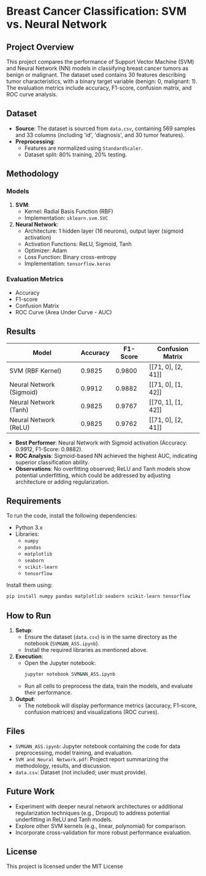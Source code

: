 # Breast Cancer Classification: SVM vs. Neural Network

## Project Overview
This project compares the performance of Support Vector Machine (SVM) and Neural Network (NN) models in classifying breast cancer tumors as benign or malignant. The dataset used contains 30 features describing tumor characteristics, with a binary target variable (benign: 0, malignant: 1). The evaluation metrics include accuracy, F1-score, confusion matrix, and ROC curve analysis.

## Dataset
- **Source**: The dataset is sourced from `data.csv`, containing 569 samples and 33 columns (including 'id', 'diagnosis', and 30 tumor features).
- **Preprocessing**:
  - Features are normalized using `StandardScaler`.
  - Dataset split: 80% training, 20% testing.

## Methodology
### Models
1. **SVM**:
   - Kernel: Radial Basis Function (RBF)
   - Implementation: `sklearn.svm.SVC`
2. **Neural Network**:
   - Architecture: 1 hidden layer (16 neurons), output layer (sigmoid activation)
   - Activation Functions: ReLU, Sigmoid, Tanh
   - Optimizer: Adam
   - Loss Function: Binary cross-entropy
   - Implementation: `tensorflow.keras`

### Evaluation Metrics
- Accuracy
- F1-score
- Confusion Matrix
- ROC Curve (Area Under Curve - AUC)

## Results
| Model                  | Accuracy | F1-Score | Confusion Matrix    |
|------------------------|----------|----------|---------------------|
| SVM (RBF Kernel)       | 0.9825   | 0.9800   | [[71, 0], [2, 41]]  |
| Neural Network (Sigmoid) | 0.9912 | 0.9882   | [[71, 0], [1, 42]]  |
| Neural Network (Tanh)  | 0.9825   | 0.9767   | [[70, 1], [1, 42]]  |
| Neural Network (ReLU)  | 0.9825   | 0.9762   | [[71, 0], [2, 41]]  |

- **Best Performer**: Neural Network with Sigmoid activation (Accuracy: 0.9912, F1-Score: 0.9882).
- **ROC Analysis**: Sigmoid-based NN achieved the highest AUC, indicating superior classification ability.
- **Observations**: No overfitting observed; ReLU and Tanh models show potential underfitting, which could be addressed by adjusting architecture or adding regularization.

## Requirements
To run the code, install the following dependencies:
- Python 3.x
- Libraries:
  - `numpy`
  - `pandas`
  - `matplotlib`
  - `seaborn`
  - `scikit-learn`
  - `tensorflow`

Install them using:
```bash
pip install numpy pandas matplotlib seaborn scikit-learn tensorflow
```

## How to Run
1. **Setup**:
   - Ensure the dataset (`data.csv`) is in the same directory as the notebook (`SVM&NN_ASS.ipynb`).
   - Install the required libraries as mentioned above.
2. **Execution**:
   - Open the Jupyter notebook:
     ```bash
     jupyter notebook SVM&NN_ASS.ipynb
     ```
   - Run all cells to preprocess the data, train the models, and evaluate their performance.
3. **Output**:
   - The notebook will display performance metrics (accuracy, F1-score, confusion matrices) and visualizations (ROC curves).

## Files
- `SVM&NN_ASS.ipynb`: Jupyter notebook containing the code for data preprocessing, model training, and evaluation.
- `SVM and Neural Network.pdf`: Project report summarizing the methodology, results, and discussion.
- `data.csv`: Dataset (not included; user must provide).

## Future Work
- Experiment with deeper neural network architectures or additional regularization techniques (e.g., Dropout) to address potential underfitting in ReLU and Tanh models.
- Explore other SVM kernels (e.g., linear, polynomial) for comparison.
- Incorporate cross-validation for more robust performance evaluation.

## License
This project is licensed under the MIT License
